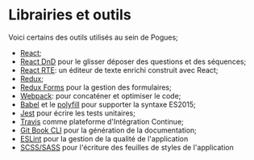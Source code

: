 # Librairies et outils

Voici certains des outils utilisés au sein de Pogues;

- [React](https://facebook.github.io/react/);
- [React DnD](https://github.com/react-dnd/react-dnd) pour le glisser déposer des questions et des séquences;
- [React RTE](https://github.com/sstur/react-rte): un éditeur de texte enrichi construit avec React;
- [Redux](https://github.com/reactjs/redux);
- [Redux Forms](http://redux-form.com/7.0.3/) pour la gestion des formulaires;
- [Webpack](https://webpack.github.io/): pour concaténer et optimiser le code;
- [Babel](https://babeljs.io/) et le [polyfill](https://babeljs.io/docs/usage/polyfill/) pour supporter la syntaxe ES2015;
- [Jest](https://facebook.github.io/jest/) pour écrire les tests unitaires;
- [Travis](https://travis-ci.org/) comme plateforme d'Intégration Continue;
- [Git Book CLI](https://github.com/GitbookIO/gitbook-cli) pour la génération de la documentation;
- [ESLint](http://eslint.org/) pour la gestion de la qualité de l'application
- [SCSS/SASS](http://sass-lang.com/) pour l'écriture des feuilles de styles de l'application
